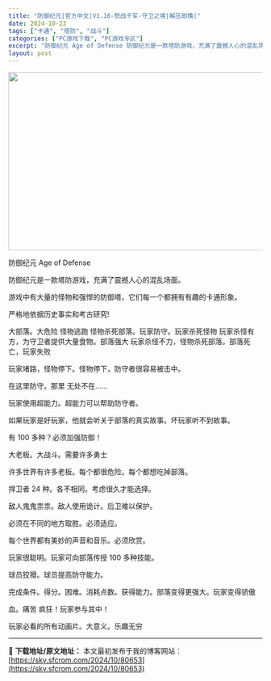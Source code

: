 ```yaml
---
title: "防御纪元|官方中文|V1.16-怒战千军-守卫之境|解压即撸|"
date: 2024-10-23
tags: ["卡通", "塔防", "战斗"]
categories: ["PC游戏下载", "PC游戏专区"]
excerpt: "防御纪元 Age of Defense 防御纪元是一款塔防游戏，充满了震撼人心的混乱场面。 游戏中有大量的怪物和强悍的防御塔，它们每一个都拥有有趣的卡通形象。 严格地依据历史事实和考古研究! 大部落。大危险 怪物逃跑 怪物杀死部落。玩家防守。玩家杀死怪物 玩家杀怪有方，为守卫者提供大量食物。部落强大&hellip;"
layout: post
---
```


<img class="aligncenter size-full wp-image-80642" src="https://sky.sfcrom.com/wp-content/uploads/2024/10/2024102305034280.webp" alt="" width="616" height="353" />

防御纪元 Age of Defense

防御纪元是一款塔防游戏，充满了震撼人心的混乱场面。

游戏中有大量的怪物和强悍的防御塔，它们每一个都拥有有趣的卡通形象。

严格地依据历史事实和考古研究!

大部落。大危险 怪物逃跑 怪物杀死部落。玩家防守。玩家杀死怪物 玩家杀怪有方，为守卫者提供大量食物。部落强大 玩家杀怪不力，怪物杀死部落。部落死亡，玩家失败

玩家堵路，怪物停下。怪物停下，防守者很容易被击中。

在这里防守。那里 无处不在……

玩家使用超能力。超能力可以帮助防守者。

如果玩家是好玩家，他就会听关于部落的真实故事。坏玩家听不到故事。

有 100 多种？必须加强防御！

大老板。大战斗。需要许多勇士

许多世界有许多老板。每个都很危险。每个都想吃掉部落。

捍卫者 24 种。各不相同。考虑很久才能选择。

敌人鬼鬼祟祟。敌人使用诡计。后卫难以保护。

必须在不同的地方取胜。必须适应。

每个世界都有美妙的声音和音乐。必须欣赏。

玩家很聪明。玩家可向部落传授 100 多种技能。

球员狡猾。球员提高防守能力。

完成条件。得分。困难。消耗点数。获得能力。部落变得更强大。玩家变得骄傲

血。痛苦 疯狂！玩家参与其中！

玩家必看的所有动画片。大意义。乐趣无穷

---
📖 **下载地址/原文地址：** 本文最初发布于我的博客网站：[https://sky.sfcrom.com/2024/10/80653](https://sky.sfcrom.com/2024/10/80653)
